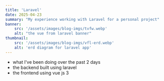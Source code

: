 ```yaml
---
title: 'Laravel'
date: 2025-04-23
summary: "My experience working with Laravel for a personal project"
banner:
    src: '/assets/images/blog-imgs/tvfw.webp'
    alt: "the vue from laravel banner"
thumbnail:
    src: '/assets/images/blog-imgs/vfl-erd.webp' 
    alt: 'erd diagram for laravel app'
---
```


- what I've been doing over the past 2 days
- the backend built using laravel
- the frontend using vue js 3